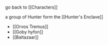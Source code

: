go back to [[Characters]]

a group of Hunter form the [[Hunter's Enclave]]

- [[Orvos Tremus]]
- [[Goby hyfon]]
- [[Baltazaar]]